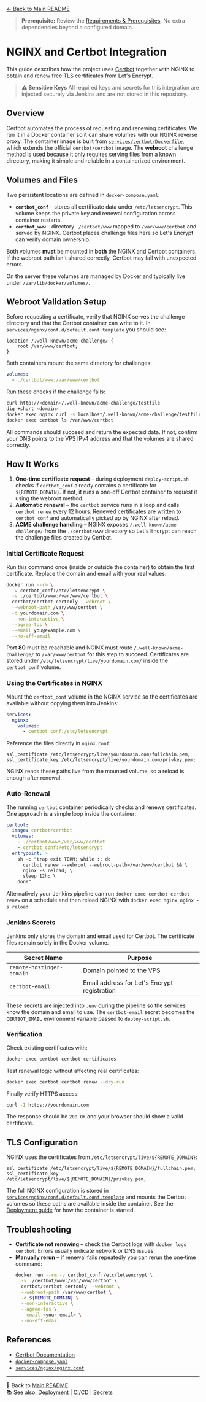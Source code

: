[← Back to Main README](../README.md)

> **Prerequisite:** Review the [Requirements & Prerequisites](../README.md#-requirements--prerequisites). No extra dependencies beyond a configured domain.

# NGINX and Certbot Integration

This guide describes how the project uses [Certbot](https://certbot.eff.org/) together with NGINX to obtain and renew free TLS certificates from Let's Encrypt.

> **⚠️ Sensitive Keys**
> All required keys and secrets for this integration are injected securely via Jenkins and are not stored in this repository.

## Overview

Certbot automates the process of requesting and renewing certificates. We run it in a Docker container so it can share volumes with our NGINX reverse proxy. The container image is built from [`services/certbot/Dockerfile`](../services/certbot/Dockerfile), which extends the official `certbot/certbot` image. The **webroot** challenge method is used because it only requires serving files from a known directory, making it simple and reliable in a containerized environment.

## Volumes and Files

Two persistent locations are defined in `docker-compose.yaml`:

- **`certbot_conf`** – stores all certificate data under `/etc/letsencrypt`. This volume keeps the private key and renewal configuration across container restarts.
- **`certbot_www`** – directory `./certbot/www` mapped to `/var/www/certbot` and served by NGINX. Certbot places challenge files here so Let's Encrypt can verify domain ownership.

Both volumes **must** be mounted in **both** the NGINX and Certbot containers. If the webroot path isn't shared correctly, Certbot may fail with unexpected errors.

On the server these volumes are managed by Docker and typically live under `/var/lib/docker/volumes/`.

## Webroot Validation Setup

Before requesting a certificate, verify that NGINX serves the challenge directory and that the Certbot container can write to it. In `services/nginx/conf.d/default.conf.template` you should see:

```nginx
location /.well-known/acme-challenge/ {
    root /var/www/certbot;
}
```

Both containers mount the same directory for challenges:

```yaml
volumes:
  - ./certbot/www:/var/www/certbot
```

Run these checks if the challenge fails:

```bash
curl http://<domain>/.well-known/acme-challenge/testfile
dig +short <domain>
docker exec nginx curl -s localhost/.well-known/acme-challenge/testfile
docker exec certbot ls /var/www/certbot
```

All commands should succeed and return the expected data. If not, confirm your DNS points to the VPS IPv4 address and that the volumes are shared correctly.

## How It Works

1. **One‑time certificate request** – during deployment `deploy-script.sh` checks if `certbot_conf` already contains a certificate for `${REMOTE_DOMAIN}`. If not, it runs a one-off Certbot container to request it using the webroot method.
2. **Automatic renewal** – the `certbot` service runs in a loop and calls `certbot renew` every 12 hours. Renewed certificates are written to `certbot_conf` and automatically picked up by NGINX after reload.
3. **ACME challenge handling** – NGINX exposes `/.well-known/acme-challenge/` from the `./certbot/www` directory so Let's Encrypt can reach the challenge files created by Certbot.

### Initial Certificate Request

Run this command once (inside or outside the container) to obtain the first certificate. Replace the domain and email with your real values:

```bash
docker run --rm \
  -v certbot_conf:/etc/letsencrypt \
  -v ./certbot/www:/var/www/certbot \
  certbot/certbot certonly --webroot \
  --webroot-path /var/www/certbot \
  -d yourdomain.com \
  --non-interactive \
  --agree-tos \
  --email you@example.com \
  --no-eff-email
```

Port **80** must be reachable and NGINX must route `/.well-known/acme-challenge/` to `/var/www/certbot` for this step to succeed. Certificates are stored under `/etc/letsencrypt/live/yourdomain.com/` inside the `certbot_conf` volume.

### Using the Certificates in NGINX

Mount the `certbot_conf` volume in the NGINX service so the certificates are available without copying them into Jenkins:

```yaml
services:
  nginx:
    volumes:
      - certbot_conf:/etc/letsencrypt
```

Reference the files directly in `nginx.conf`:

```nginx
ssl_certificate /etc/letsencrypt/live/yourdomain.com/fullchain.pem;
ssl_certificate_key /etc/letsencrypt/live/yourdomain.com/privkey.pem;
```

NGINX reads these paths live from the mounted volume, so a reload is enough after renewal.

### Auto‑Renewal

The running `certbot` container periodically checks and renews certificates. One approach is a simple loop inside the container:

```yaml
certbot:
  image: certbot/certbot
  volumes:
    - ./certbot/www:/var/www/certbot
    - certbot_conf:/etc/letsencrypt
  entrypoint: >
    sh -c "trap exit TERM; while :; do
      certbot renew --webroot --webroot-path=/var/www/certbot && \
      nginx -s reload; \
      sleep 12h; \
    done"
```

Alternatively your Jenkins pipeline can run `docker exec certbot certbot renew` on a schedule and then reload NGINX with `docker exec nginx nginx -s reload`.

### Jenkins Secrets

Jenkins only stores the domain and email used for Certbot. The certificate files remain solely in the Docker volume.

| Secret Name                | Purpose       |
|----------------------------|---------------|
| `remote-hostinger-domain`  | Domain pointed to the VPS       |
| `certbot-email`            | Email address for Let's Encrypt registration       |

These secrets are injected into `.env` during the pipeline so the services know the domain and email to use. The `certbot-email` secret becomes the `CERTBOT_EMAIL` environment variable passed to `deploy-script.sh`.

### Verification

Check existing certificates with:

```bash
docker exec certbot certbot certificates
```

Test renewal logic without affecting real certificates:

```bash
docker exec certbot certbot renew --dry-run
```

Finally verify HTTPS access:

```bash
curl -I https://yourdomain.com
```

The response should be `200 OK` and your browser should show a valid certificate.

## TLS Configuration

NGINX uses the certificates from `/etc/letsencrypt/live/${REMOTE_DOMAIN}`:

```nginx
ssl_certificate /etc/letsencrypt/live/${REMOTE_DOMAIN}/fullchain.pem;
ssl_certificate_key /etc/letsencrypt/live/${REMOTE_DOMAIN}/privkey.pem;
```

The full NGINX configuration is stored in [`services/nginx/conf.d/default.conf.template`](../services/nginx/conf.d/default.conf.template) and mounts the Certbot volumes so these paths are available inside the container. See the [Deployment guide](deployment.md) for how the container is started.

## Troubleshooting

- **Certificate not renewing** – check the Certbot logs with `docker logs certbot`. Errors usually indicate network or DNS issues.
- **Manually rerun** – if renewal fails repeatedly you can rerun the one‑time command:
  ```bash
  docker run --rm -v certbot_conf:/etc/letsencrypt \
    -v ./certbot/www:/var/www/certbot \
    certbot/certbot certonly --webroot \
    --webroot-path /var/www/certbot \
    -d ${REMOTE_DOMAIN} \
    --non-interactive \
    --agree-tos \
    --email <your-email> \
    --no-eff-email
  ```

## References

- [Certbot Documentation](https://eff-certbot.readthedocs.io/en/stable/)
- [`docker-compose.yaml`](../docker-compose.yaml)
- [`services/nginx/nginx.conf`](../services/nginx/nginx.conf)

---
🔗 Back to [Main README](../README.md)  
📚 See also: [Deployment](deployment.md) | [CI/CD](ci-cd-pipeline.md) | [Secrets](secrets.md)
